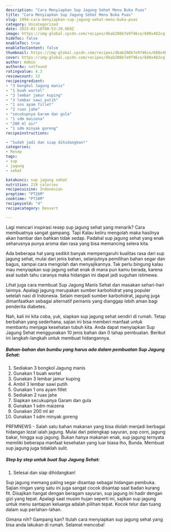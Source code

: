 ```yaml
---
description: "Cara Menyiapkan Sup Jagung Sehat Menu Buka Puas"
title: "Cara Menyiapkan Sup Jagung Sehat Menu Buka Puas"
slug: 1994-cara-menyiapkan-sup-jagung-sehat-menu-buka-puas
category: Uncategorized
date: 2023-03-16T00:53:29.669Z
image: https://img-global.cpcdn.com/recipes/dbab206b7e9f46ce/680x482cq70/sup-jagung-sehat-foto-resep-utama.jpg
hideToc: false
enableToc: true
enableTocContent: false
thumbnail: https://img-global.cpcdn.com/recipes/dbab206b7e9f46ce/680x482cq70/sup-jagung-sehat-foto-resep-utama.jpg
cover: https://img-global.cpcdn.com/recipes/dbab206b7e9f46ce/680x482cq70/sup-jagung-sehat-foto-resep-utama.jpg
author: Admin
authorAv: notfound
ratingvalue: 4.3
reviewcount: 13
recipeingredient:
- "3 bongkol Jagung manis"
- "1 buah wortel"
- "3 lembar jamur kuping"
- "3 lembar sawi putih"
- "1 ons ayam fillet"
- "2 ruas jahe"
- "secukupnya Garam dan gula"
- "1 sdm maizena"
- "200 ml air"
- "1 sdm minyak goreng"
recipeinstructions:

- "Sudah jadi dan siap dihidangkan!"
categories:
- Resep
tags:
- sup
- jagung
- sehat

katakunci: sup jagung sehat 
nutrition: 219 calories
recipecuisine: Indonesian
preptime: "PT26M"
cooktime: "PT38M"
recipeyield: "4"
recipecategory: Dessert

---
```



Lagi mencari inspirasi resep sup jagung sehat yang menarik? Cara membuatnya sangat gampang. Tapi Kalau keliru mengolah maka hasilnya akan hambar dan bahkan tidak sedap. Padahal sup jagung sehat yang enak seharusnya punya aroma dan rasa yang bisa memancing selera kita.


Ada beberapa hal yang sedikit banyak mempengaruhi kualitas rasa dari sup jagung sehat, mulai dari jenis bahan, selanjutnya pemilihan bahan segar dan bagus, sampai cara mengolah dan menyajikannya. Tak perlu bingung kalau mau menyiapkan sup jagung sehat enak di mana pun kamu berada, karena asal sudah tahu caranya maka hidangan ini dapat jadi suguhan istimewa.

Lihat juga cara membuat Sup Jagung Manis Sehat dan masakan sehari-hari lainnya. Apalagi jagung merupakan sumber karbohidrat yang populer setelah nasi di Indonesia. Selain menjadi sumber karbohidrat, jagung juga dimanfaatkan sebagai alternatif pemanis yang dianggap lebih aman bagi penderita diabetes.


Nah, kali ini kita coba, yuk, siapkan sup jagung sehat sendiri di rumah. Tetap berbahan yang sederhana, sajian ini bisa memberi manfaat untuk membantu menjaga kesehatan tubuh kita. Anda dapat menyiapkan Sup Jagung Sehat menggunakan 10 jenis bahan dan 0 tahap pembuatan. Berikut ini langkah-langkah untuk membuat hidangannya.

<!--inarticleads1-->

##### Bahan-bahan dan bumbu yang harus ada dalam pembuatan Sup Jagung Sehat:

1. Sediakan 3 bongkol Jagung manis
1. Gunakan 1 buah wortel
1. Gunakan 3 lembar jamur kuping
1. Ambil 3 lembar sawi putih
1. Gunakan 1 ons ayam fillet
1. Sediakan 2 ruas jahe
1. Siapkan secukupnya Garam dan gula
1. Gunakan 1 sdm maizena
1. Gunakan 200 ml air
1. Gunakan 1 sdm minyak goreng


PRFMNEWS - Salah satu bahan makanan yang bisa diolah menjadi berbagai hidangan lezat ialah jagung. Mulai dari pelengkap sayuran, pop corn, jagung bakar, hingga sup jagung. Bukan hanya makanan enak, sup jagung ternyata memiliki beberapa manfaat kesehatan yang luar biasa lho, Bunda. Membuat sup jagung juga tidaklah sulit. 

<!--inarticleads2-->

##### Step by step untuk buat Sup Jagung Sehat:


1. Selesai dan siap dihidangkan!

Sup jagung memang paling segar disantap sebagai hidangan pembuka. Sajian ringan yang satu ini juga sangat cocok disantap saat badan kurang fit. Disajikan hangat dengan beragam sayuran, sup jagung ini hadir dengan gizi yang tepat. Apalagi saat musim hujan seperti ini, sajikan sup jagung untuk menu santapan keluarga adalah pilihan tepat. Kocok telur dan tuang dalam sup perlahan-lahan. 

Gimana nih? Gampang kan? Itulah cara menyiapkan sup jagung sehat yang bisa anda lakukan di rumah. Selamat mencoba!
